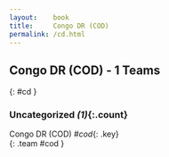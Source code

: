 ```yaml
---
layout:    book
title:     Congo DR (COD)
permalink: /cd.html
---
```


## Congo DR (COD) - 1 Teams
{: #cd }









### Uncategorized _(1)_{:.count}

Congo DR  (COD)  _#cod_{: .key} <br>
{: .team #cod }


 
